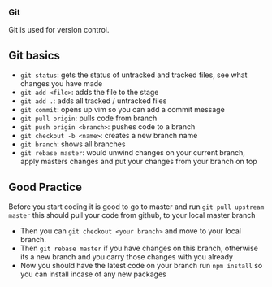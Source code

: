 ### Git
Git is used for version control.

## Git basics
* `git status`: gets the status of untracked and tracked files, see what changes you have made
* `git add <file>`: adds the file to the stage
* `git add .`: adds all tracked / untracked files
* `git commit`: opens up vim so you can add a commit message
* `git pull origin`: <branch> pulls code from branch
* `git push origin <branch>`: pushes code to a branch
* `git checkout -b <name>`: creates a new branch name
* `git branch`: shows all branches
* `git rebase master`: would unwind changes on your current branch, apply masters changes and put your changes from your branch on top


## Good Practice
Before you start coding it is good to go to master and run `git pull upstream master`
this should pull your code from github, to your local master branch
* Then you can `git checkout <your branch>` and move to your local branch.
* Then `git rebase master` if you have changes on this branch, otherwise its a new branch and you carry those changes with you already
* Now you should have the latest code on your branch run `npm install` so you can install incase of any new packages
